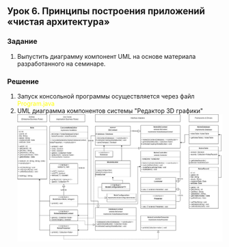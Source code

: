 ## Урок 6. Принципы построения приложений «чистая архитектура»
### Задание
1. Выпустить диаграмму компонент UML на основе материала разработанного на семинаре.

### Решение
1. Запуск консольной программы осуществляется через файл <span style="color:yellow">Program.java</span>
2. UML диаграмма компонентов системы "Редактор 3D графики"
![диаграмма](UML.jpg)